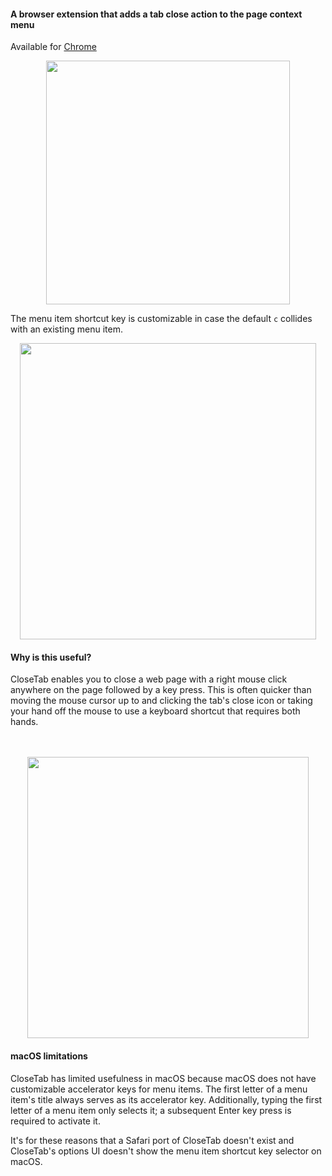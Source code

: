 #### A browser extension that adds a tab close action to the page context menu

Available for [Chrome](https://chrome.google.com/webstore/detail/closetab/lnchemdcmhoccciihokpdkkekmnejfhj)

<div align="center"><img src="http://hansifer.com/hosted-assets/closetab/menu-2.png" width="390"></div>

The menu item shortcut key is customizable in case the default `c` collides with an existing menu item.

<div align="center"><img src="http://hansifer.com/hosted-assets/closetab/options-new.png" width="474"></div>

#### Why is this useful?

CloseTab enables you to close a web page with a right mouse click anywhere on the page followed by a key press. This is often quicker than moving the mouse cursor up to and clicking the tab's close icon or taking your hand off the mouse to use a keyboard shortcut that requires both hands.

<div>&nbsp;</div>
<div>&nbsp;</div>

<div align="center"><img src="http://hansifer.com/hosted-assets/closetab/hand_positioning.jpg" width="450"></div>

#### macOS limitations

CloseTab has limited usefulness in macOS because macOS does not have customizable accelerator keys for menu items. The first letter of a menu item's title always serves as its accelerator key. Additionally, typing the first letter of a menu item only selects it; a subsequent Enter key press is required to activate it.

It's for these reasons that a Safari port of CloseTab doesn't exist and CloseTab's options UI doesn't show the menu item shortcut key selector on macOS.
